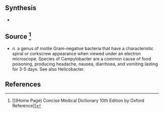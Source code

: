## Synthesis
- 
## Source [^1]
- $n$. a genus of motile Gram-negative bacteria that have a characteristic spiral or corkscrew appearance when viewed under an electron microscope. Species of Campylobacter are a common cause of food poisoning, producing headache, nausea, diarrhoea, and vomiting lasting for 3-5 days. See also Helicobacter.
## References

[^1]: [[(Home Page) Concise Medical Dictionary 10th Edition by Oxford Reference]]